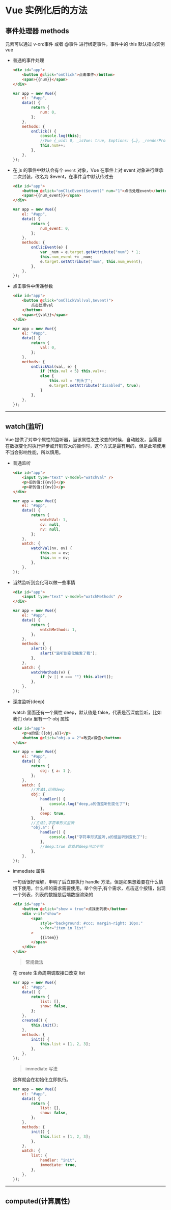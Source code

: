 # Vue 实例化后的方法

## 事件处理器 methods

元素可以通过 v-on:事件 或者 @事件 进行绑定事件，事件中的 this 默认指向实例 vue

-   普通的事件处理

    ```html
    <div id="app">
        <button @click="onClick">点击事件</button>
        <span>{{num}}</span>
    </div>
    ```

    ```js
    var app = new Vue({
        el: "#app",
        data() {
            return {
                num: 0,
            };
        },
        methods: {
            onClick() {
                console.log(this);
                //Vue {_uid: 0, _isVue: true, $options: {…}, _renderProxy: Proxy, _self: Vue, …}
                this.num++;
            },
        },
    });
    ```

-   在 js 的事件中默认会有个 `event` 对象，Vue 在事件上对 event 对象进行继承二次封装，改名为 \$event，在事件当中默认传过去

    ```html
    <div id="app">
        <button @click="onClicEvent($event)" num="1">点击处理event</button>
        <span>{{num_event}}</span>
    </div>
    ```

    ```js
    var app = new Vue({
        el: "#app",
        data() {
            return {
                num_event: 0,
            };
        },
        methods: {
            onClicEvent(e) {
                var _num = e.target.getAttribute("num") * 1;
                this.num_event += _num;
                e.target.setAttribute("num", this.num_event);
            },
        },
    });
    ```

-   点击事件中传递参数

    ```html
    <div id="app">
        <button @click="onClickVal(val,$event)">
            点击处理val
        </button>
        <span>{{val}}</span>
    </div>
    ```

    ```js
    var app = new Vue({
        el: "#app",
        data() {
            return {
                val: 0,
            };
        },
        methods: {
            onClickVal(val, e) {
                if (this.val < 5) this.val++;
                else {
                    this.val = "到头了";
                    e.target.setAttribute("disabled", true);
                }
            },
        },
    });
    ```

---

## watch(监听)

Vue 提供了对单个属性的监听器，当该属性发生改变的时候，自动触发，当需要在数据变化时执行异步或开销较大的操作时，这个方式是最有用的，但是此项使用不当会影响性能，所以慎用。

-   普通监听

    ```html
    <div id="app">
        <input type="text" v-model="watchVal" />
        <p>旧的值:{{ov}}</p>
        <p>新的值:{{nv}}</p>
    </div>
    ```

    ```js
    var app = new Vue({
        el: "#app",
        data() {
            return {
                watchVal: 1,
                ov: null,
                nv: null,
            };
        },
        watch: {
            watchVal(nv, ov) {
                this.ov = ov;
                this.nv = nv;
            },
        },
    });
    ```

-   当然监听到变化可以做一些事情

    ```html
    <div id="app">
        <input type="text" v-model="watchMethods" />
    </div>
    ```

    ```js
    var app = new Vue({
        el: "#app",
        data() {
            return {
                watchMethods: 1,
            };
        },
        methods: {
            alert() {
                alert("监听到变化触发了我");
            },
        },
        watch: {
            watchMethods(v) {
                if (v || v === "") this.alert();
            },
        },
    });
    ```

-   深度监听(deep)

    watch 里面还有一个属性 deep，默认值是 false，代表是否深度监听，比如我们 data 里有一个 obj 属性

    ```html
    <div id="app">
        <p>a的值:{{obj.a}}</p>
        <button @click="obj.a = 2">改变a得值</button>
    </div>
    ```

    ```js
    var app = new Vue({
        el: "#app",
        data() {
            return {
                obj: { a: 1 },
            };
        },
        watch: {
            //方法1,运用deep
            obj: {
                handler() {
                    console.log("deep,a的值监听到变化了");
                },
                deep: true,
            },
            //方法2,字符串形式监听
            "obj.a": {
                handler() {
                    console.log("字符串形式监听,a的值监听到变化了");
                },
                //deep:true 此处的deep可以不写
            },
        },
    });
    ```

-   immediate 属性

    一句话很好理解，申明了后立即执行 handle 方法，但是如果想着要在什么情境下使用，什么样的需求需要使用。举个例子,有个需求，点击这个按钮，出现一个列表，列表的数据是后端数据渲染的

    ```html
    <div id="app">
        <button @click="show = true">点我出列表</button>
        <div v-if="show">
            <span
                style="background: #ccc; margin-right: 10px;"
                v-for="item in list"
            >
                {{item}}
            </span>
        </div>
    </div>
    ```

    > 常规做法

    在 create 生命周期调取接口改变 list

    ```js
    var app = new Vue({
        el: "#app",
        data() {
            return {
                list: [],
                show: false,
            };
        },
        created() {
            this.init();
        },
        methods: {
            init() {
                this.list = [1, 2, 3];
            },
        },
    });
    ```

    > immediate 写法

    这样就会在初始化立即执行。

    ```js
    var app = new Vue({
        el: "#app",
        data() {
            return {
                list: [],
                show: false,
            };
        },
        methods: {
            init() {
                this.list = [1, 2, 3];
            },
        },
        watch: {
            list: {
                handler: "init",
                immediate: true,
            },
        },
    });
    ```

---

## computed(计算属性)
